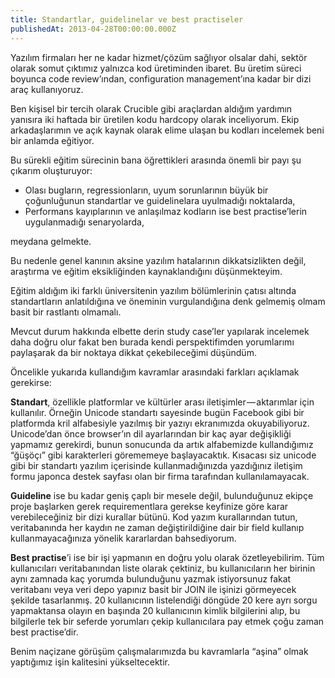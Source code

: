 ```yaml
---
title: Standartlar, guidelinelar ve best practiseler
publishedAt: 2013-04-28T00:00:00.000Z
---
```


Yazılım firmaları her ne kadar hizmet/çözüm sağlıyor olsalar dahi, sektör olarak
somut çıktımız yalnızca kod üretiminden ibaret. Bu üretim süreci boyunca code
review’ından, configuration management’ına kadar bir dizi araç kullanıyoruz.

Ben kişisel bir tercih olarak Crucible gibi araçlardan aldığım yardımın yanısıra
iki haftada bir üretilen kodu hardcopy olarak inceliyorum. Ekip arkadaşlarımın
ve açık kaynak olarak elime ulaşan bu kodları incelemek beni bir anlamda
eğitiyor.

Bu sürekli eğitim sürecinin bana öğrettikleri arasında önemli bir payı şu
çıkarım oluşturuyor:

- Olası bugların, regressionların, uyum sorunlarının büyük bir çoğunluğunun
  standartlar ve guidelinelara uyulmadığı noktalarda,
- Performans kayıplarının ve anlaşılmaz kodların ise best practise’lerin
  uygulanmadığı senaryolarda,

meydana gelmekte.

Bu nedenle genel kanının aksine yazılım hatalarının dikkatsizlikten değil,
araştırma ve eğitim eksikliğinden kaynaklandığını düşünmekteyim.

Eğitim aldığım iki farklı üniversitenin yazılım bölümlerinin çatısı altında
standartların anlatıldığına ve öneminin vurgulandığına denk gelmemiş olmam basit
bir rastlantı olmamalı.

Mevcut durum hakkında elbette derin study case’ler yapılarak incelemek daha
doğru olur fakat ben burada kendi perspektifimden yorumlarımı paylaşarak da bir
noktaya dikkat çekebileceğimi düşündüm.

Öncelikle yukarıda kullandığım kavramlar arasındaki farkları açıklamak
gerekirse:

**Standart**, özellikle platformlar ve kültürler arası iletişimler — aktarımlar
için kullanılır. Örneğin Unicode standartı sayesinde bugün Facebook gibi bir
platformda kril alfabesiyle yazılmış bir yazıyı ekranımızda okuyabiliyoruz.
Unicode’dan önce browser’ın dil ayarlarından bir kaç ayar değişikliği yapmamız
gerekirdi, bunun sonucunda da artık alfabemizde kullandığımız “ğüşöçı” gibi
karakterleri görememeye başlayacaktık. Kısacası siz unicode gibi bir standartı
yazılım içerisinde kullanmadığınızda yazdığınız iletişim formu japonca destek
sayfası olan bir firma tarafından kullanılamayacak.

**Guideline** ise bu kadar geniş çaplı bir mesele değil, bulunduğunuz ekipçe
proje başlarken gerek requirementlara gerekse keyfinize göre karar
verebileceğiniz bir dizi kurallar bütünü. Kod yazım kurallarından tutun,
veritabanında her kaydın ne zaman değiştirildiğine dair bir field kullanıp
kullanmayacağınıza yönelik kararlardan bahsediyorum.

**Best practise**’i ise bir işi yapmanın en doğru yolu olarak özetleyebilirim.
Tüm kullanıcıları veritabanından liste olarak çektiniz, bu kullanıcıların her
birinin aynı zamnada kaç yorumda bulunduğunu yazmak istiyorsunuz fakat
veritabanı veya veri depo yapınız basit bir JOIN ile işinizi görmeyecek şekilde
tasarlanmış. 20 kullanıcının listelendiği döngüde 20 kere ayrı sorgu yapmaktansa
olayın en başında 20 kullanıcının kimlik bilgilerini alıp, bu bilgilerle tek bir
seferde yorumları çekip kullanıcılara pay etmek çoğu zaman best practise’dir.

Benim naçizane görüşüm çalışmalarımızda bu kavramlarla “aşina” olmak yaptığımız
işin kalitesini yükseltecektir.
